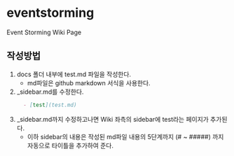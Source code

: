 # eventstorming
Event Storming Wiki Page

## 작성방법

1. docs 폴더 내부에 test.md 파일을 작성한다.
   - md파일은 github markdown 서식을 사용한다.
1. _sidebar.md를 수정한다.
    ```md
      - [test](test.md)
    ```
1. _sidebar.md까지 수정하고나면 Wiki 좌측의 sidebar에 test라는 페이지가 추가된다.
    - 이하 sidebar의 내용은 작성된 md파일 내용의 5단계까지 (# ~ #####) 까지 자동으로 타이틀을 추가하여 준다.
